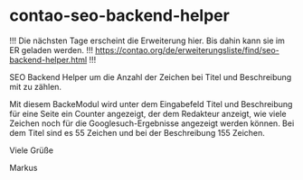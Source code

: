# contao-seo-backend-helper

!!! Die nächsten Tage erscheint die Erweiterung hier. Bis dahin kann sie im ER geladen werden.
!!! https://contao.org/de/erweiterungsliste/find/seo-backend-helper.html !!!


SEO Backend Helper um die Anzahl der Zeichen bei Titel und Beschreibung mit zu zählen. 

Mit diesem BackeModul wird unter dem Eingabefeld Titel und Beschreibung für eine Seite ein Counter angezeigt, der dem Redakteur anzeigt, wie viele Zeichen noch für die Googlesuch-Ergebnisse angezeigt werden können. Bei dem Titel sind es 55 Zeichen und bei der Beschreibung 155 Zeichen.

Viele Grüße

Markus 
